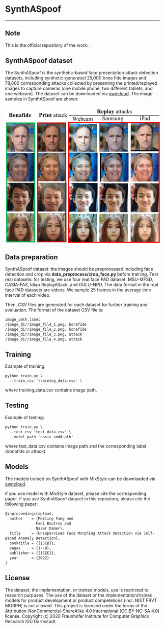 # SynthASpoof
---
## Note
This is the official repository of the work: .

## SynthASpoof dataset
The SynthASpoof is the synthetic-based face presentation attack detection datasets, including synthetic-generated 25,000 bona fide images and 78,800 corresponding attacks collected by presenting the printed/replayed images to capture cameras (one mobile phone, two different tablets, and one webcam). The dataset can be downloaded via [owncloud](https://owncloud.fraunhofer.de/index.php/s/rDnDSrf7Zwg08gW).
The image samples in SynthASpoof are shown:

![grafik](figures/SynPAD_samples.png)


## Data preparation
SynthASpoof dataset: the images should be preprocessed including face detection and crop via **data_preprocess/crop_face.py** before training.
Test real datasets: for testing, we use four real face PAD dataset, MSU-MFSD, CASIA-FAS, Idiap ReplayAttack, and OULU-NPU.
The data format in the real face PAD datasets are videos. We sample 25 frames in the average time interval of each video.  

Then, CSV files are generated for each dataset for further training and evaluation. The format of the dataset CSV file is:
```
image_path,label
/image_dir/image_file_1.png, bonafide
/image_dir/image_file_2.png, bonafide
/image_dir/image_file_3.png, attack
/image_dir/image_file_4.png, attack
```

## Training
Example of training:
```
python train.py \
  --train_csv 'training_data.csv' \
```
where training_data.csv contains image path.
## Testing
Example of testing:
```
python train.py \
  --test_csv 'test_data.csv' \
  --model_path 'casia_smdd.pth'
```
where test_data.csv contains image path and the corresponding label (bonafide or attack).

## Models
The models trained on SynthASpoof with MixStyle can be downloaded via [owncloud](https://owncloud.fraunhofer.de/index.php/s/HnXCtonG0vwfH11).

if you use model with MixStyle dataset, please cite the corresponding paper.
if you use SynthASpoof dataset in this repository, please cite the following paper:
```
@inproceedings{splmad,
  author    = {Meiling Fang and
              Fadi Boutros and
              Naser Damer},
  title     = {Unsupervised Face Morphing Attack Detection via Self-paced Anomaly Detection},
  booktitle = {{IJCB}},
  pages     = {1--8},
  publisher = {{IEEE}},
  year      = {2022}
}
```

## License
The dataset, the implementation, or trained models, use is restricted to research purpuses. The use of the dataset or the implementation/trained models for product development or product competetions (incl. NIST FRVT MORPH) is not allowed. This project is licensed under the terms of the Attribution-NonCommercial-ShareAlike 4.0 International (CC BY-NC-SA 4.0) license. Copyright (c) 2020 Fraunhofer Institute for Computer Graphics Research IGD Darmstadt.